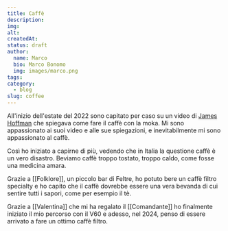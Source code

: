 ```yaml
---
title: Caffè
description: 
img: 
alt: 
createdAt: 
status: draft
author:
  name: Marco
  bio: Marco Bonomo
  img: images/marco.png
tags: 
category:
  - blog
slug: coffee
---
```


All'inizio dell'estate del 2022 sono capitato per caso su un video di [James Hoffman](James%20Hoffman.md) che spiegava come fare il caffè con la moka.
Mi sono appassionato ai suoi video e alle sue spiegazioni, e inevitabilmente mi sono appassionato al caffè.

Così ho iniziato a capirne di più, vedendo che in Italia la questione caffè è un vero disastro. Beviamo caffè troppo tostato, troppo caldo, come fosse una medicina amara. 

Grazie a [[Folklore]], un piccolo bar di Feltre, ho potuto bere un caffè filtro specialty e ho capito che il caffè dovrebbe essere una vera bevanda di cui sentire tutti i sapori, come per esempio il tè.

Grazie a [[Valentina]] che mi ha regalato il [[Comandante]] ho finalmente iniziato il mio percorso con il V60 e adesso, nel 2024, penso di essere arrivato a fare un ottimo caffè filtro.
